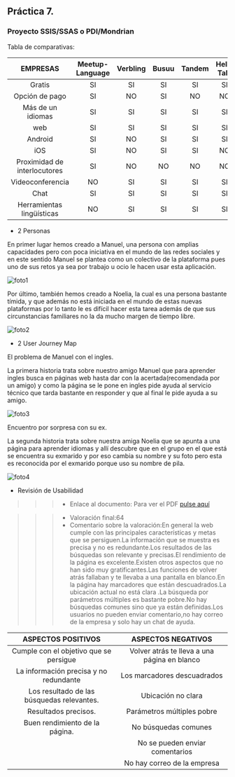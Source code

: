 ## Práctica 7. 
### Proyecto SSIS/SSAS o PDI/Mondrian




Tabla de comparativas:

|EMPRESAS                        | Meetup-Language | Verbling | Busuu     | Tandem   | Hello Talk  | Lingvu   | Hi uTandem |
| :------:                       | :------:        | :------: |  :------: | :------: |  :------:   | :------: |  :------:  |
| Gratis                         | SI              |  SI      |     SI    | SI       | SI          | SI       |  SI        |
| Opción de pago                 | SI              |  NO      |     SI    | NO       | NO          | NO       |  NO        |
| Más de un idiomas              | SI              |  SI      |     SI    | SI       | SI          | NO       |  SI        |
| web                            | SI              |  SI      |     SI    | SI       | SI          | NO       |  NO        |
| Android                        | SI              |  NO      |     SI    | SI       | SI          | NO       |  SI        |
| iOS                            | SI              |  NO      |     SI    | SI       | NO          | NO       |  SI        |
| Proximidad de interlocutores   | SI              |  NO      |     NO    | NO       | NO          | NO       |  SI        |
| Videoconferencia               | NO              |  SI      |     SI    | SI       | SI          | SI       |  SI        |
| Chat                           | SI              |  SI      |     SI    | SI       | SI          | SI       |  SI        |
| Herramientas lingüísticas      | NO              |  SI      |     SI    | SI       | SI          | NO       |  SI        |

- 2 Personas

En primer lugar hemos creado a Manuel, una persona con amplias capacidades pero con poca iniciativa en el mundo de las redes sociales y en este sentido Manuel se plantea como un colectivo de la plataforma pues uno de sus retos ya sea por trabajo u ocio le hacen usar esta aplicación.

![foto1](MANU1.png)

Por último, también hemos creado a Noelia, la cual es una persona bastante tímida, y que además no está iniciada en el mundo de estas nuevas plataformas por lo tanto le es difícil hacer esta tarea además de que sus circunstancias familiares no la da mucho margen de tiempo libre.

![foto2](NOEL1.png)

- 2 User Journey Map

El problema de Manuel con el ingles.

La primera historia trata sobre nuestro amigo Manuel que para aprender ingles busca en páginas web hasta dar con la acertada(recomendada por un amigo) y como la página se le pone en ingles pide ayuda al servicio técnico que tarda bastante en responder y que al final le pide ayuda a su amigo.

![foto3](HISTO1.png)

Encuentro por sorpresa con su ex.

La segunda historia trata sobre nuestra amiga Noelia que se apunta a una página para aprender idiomas y allí descubre que en el grupo en el que está se encuentra su exmarido y por eso cambia su nombre y su foto pero esta es reconocida por el exmarido porque uso su nombre de pila.

![foto4](HISTO2.png)


- Revisión de Usabilidad

>>> - Enlace al documento:
      Para ver el PDF [pulse aquí](https://github.com/salva12345678/DIU/blob/master/P1/Usability-review.pdf)

>>> - Valoración final:64
>>> - Comentario sobre la valoración:En general la web cumple con las principales características y metas que se persiguen.La información que se muestra es precisa y no es redundante.Los resultados de las búsquedas son relevante y precisas.El rendimiento de la página es excelente.Existen otros aspectos que no han sido muy gratificantes.Las funciones de volver atrás fallaban y te llevaba a una pantalla en blanco.En la página hay marcadores que están descuadrados.La ubicación actual no está clara .La búsqueda por parámetros múltiples es bastante pobre.No hay búsquedas comunes sino que ya están definidas.Los usuarios no pueden enviar comentario,no hay correo de la empresa y solo hay un chat de ayuda.


| ASPECTOS POSITIVOS                                    | ASPECTOS NEGATIVOS |
| :------:                                              | :------:           |
| Cumple con el objetivo que se persigue                |  Volver atrás te lleva a una página en blanco         |
| La información precisa y no redundante                |  Los marcadores descuadrados             |
| Los resultado de las búsquedas relevantes.            |  Ubicación no clara                |
| Resultados precisos.                                  |  Parámetros múltiples pobre                |
| Buen rendimiento de la página.                        |  No búsquedas comunes                |
|                                                       |  No se pueden enviar comentarios                |
|                                                       |  No hay correo de la empresa                |
